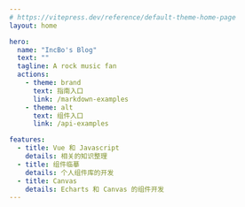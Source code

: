 ```yaml
---
# https://vitepress.dev/reference/default-theme-home-page
layout: home

hero:
  name: "IncBo's Blog"
  text: ""
  tagline: A rock music fan
  actions:
    - theme: brand
      text: 指南入口
      link: /markdown-examples
    - theme: alt
      text: 组件入口
      link: /api-examples

features:
  - title: Vue 和 Javascript
    details: 相关的知识整理
  - title: 组件临摹
    details: 个人组件库的开发
  - title: Canvas
    details: Echarts 和 Canvas 的组件开发
---
```



